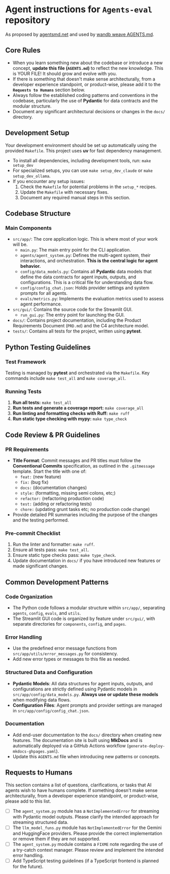 # Agent instructions for `Agents-eval` repository

As proposed by [agentsmd.net](https://agentsmd.net/) and used by [wandb weave AGENTS.md](https://github.com/wandb/weave/blob/master/AGENTS.md).

## Core Rules

* When you learn something new about the codebase or introduce a new concept, **update this file (`AGENTS.md`)** to reflect the new knowledge. This is YOUR FILE! It should grow and evolve with you.
* If there is something that doesn't make sense architecturally, from a developer experience standpoint, or product-wise, please add it to the **`Requests to Humans`** section below.
* Always follow the established coding patterns and conventions in the codebase, particularly the use of **Pydantic** for data contracts and the modular structure.
* Document any significant architectural decisions or changes in the `docs/` directory.

## Development Setup

Your development environment should be set up automatically using the provided `Makefile`. This project uses **uv** for fast dependency management.

* To install all dependencies, including development tools, run: `make setup_dev`
* For specialized setups, you can use `make setup_dev_claude` or `make setup_dev_ollama`.
* If you encounter any setup issues:
  1. Check the `Makefile` for potential problems in the `setup_*` recipes.
  2. Update the `Makefile` with necessary fixes.
  3. Document any required manual steps in this section.

## Codebase Structure

### Main Components

* `src/app/`: The core application logic. This is where most of your work will be.
  * `main.py`: The main entry point for the CLI application.
  * `agents/agent_system.py`: Defines the multi-agent system, their interactions, and orchestration. **This is the central logic for agent behavior.**
  * `config/data_models.py`: Contains all **Pydantic** data models that define the data contracts for agent inputs, outputs, and configurations. This is a critical file for understanding data flow.
  * `config/config_chat.json`: Holds provider settings and system prompts for all agents.
  * `evals/metrics.py`: Implements the evaluation metrics used to assess agent performance.
* `src/gui/`: Contains the source code for the Streamlit GUI.
  * `run_gui.py`: The entry point for launching the GUI.
* `docs/`: Contains project documentation, including the Product Requirements Document (`PRD.md`) and the C4 architecture model.
* `tests/`: Contains all tests for the project, written using **pytest**.

## Python Testing Guidelines

### Test Framework

Testing is managed by **pytest** and orchestrated via the `Makefile`. Key commands include `make test_all` and `make coverage_all`.

### Running Tests

1. **Run all tests:** `make test_all`
2. **Run tests and generate a coverage report:** `make coverage_all`
3. **Run linting and formatting checks with Ruff:** `make ruff`
4. **Run static type checking with mypy:** `make type_check`

## Code Review & PR Guidelines

### PR Requirements

* **Title Format**: Commit messages and PR titles must follow the **Conventional Commits** specification, as outlined in the `.gitmessage` template. Start the title with one of:
  * `feat:` (new feature)
  * `fix:` (bug fix)
  * `docs:` (documentation changes)
  * `style:` (formatting, missing semi colons, etc;)
  * `refactor:` (refactoring production code)
  * `test:` (adding or refactoring tests)
  * `chore:` (updating grunt tasks etc; no production code change)
* Provide detailed PR summaries including the purpose of the changes and the testing performed.

### Pre-commit Checklist

1. Run the linter and formatter: `make ruff`.
2. Ensure all tests pass: `make test_all`.
3. Ensure static type checks pass: `make type_check`.
4. Update documentation in `docs/` if you have introduced new features or made significant changes.

## Common Development Patterns

### Code Organization

* The Python code follows a modular structure within `src/app/`, separating `agents`, `config`, `evals`, and `utils`.
* The Streamlit GUI code is organized by feature under `src/gui/`, with separate directories for `components`, `config`, and `pages`.

### Error Handling

* Use the predefined error message functions from `src/app/utils/error_messages.py` for consistency.
* Add new error types or messages to this file as needed.

### Structured Data and Configuration

* **Pydantic Models**: All data structures for agent inputs, outputs, and configurations are strictly defined using Pydantic models in `src/app/config/data_models.py`. **Always use or update these models** when modifying data flows.
* **Configuration Files**: Agent prompts and provider settings are managed in `src/app/config/config_chat.json`.

### Documentation

* Add end-user documentation to the `docs/` directory when creating new features. The documentation site is built using **MkDocs** and is automatically deployed via a GitHub Actions workflow (`generate-deploy-mkdocs-ghpages.yaml`).
* Update this `AGENTS.md` file when introducing new patterns or concepts.

## Requests to Humans

This section contains a list of questions, clarifications, or tasks that AI agents wish to have humans complete. If something doesn't make sense architecturally, from a developer experience standpoint, or product-wise, please add to this list.

* [ ] The `agent_system.py` module has a `NotImplementedError` for streaming with Pydantic model outputs. Please clarify the intended approach for streaming structured data.
* [ ] The `llm_model_funs.py` module has `NotImplementedError` for the Gemini and HuggingFace providers. Please provide the correct implementation or remove them if they are not supported.
* [ ] The `agent_system.py` module contains a `FIXME` note regarding the use of a try-catch context manager. Please review and implement the intended error handling.
* [ ] Add TypeScript testing guidelines (if a TypeScript frontend is planned for the future).
